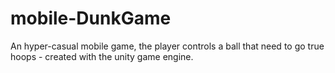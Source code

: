 # mobile-DunkGame
An hyper-casual mobile game, the player controls a ball that need to go true hoops - created with the unity game engine.
